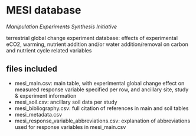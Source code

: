 # MESI database

*Manipulation Experiments Synthesis Initiative*

terrestrial global change experiment database:
effects of experimental eCO2, warming, nutrient addition and/or water addition/removal on carbon and nutrient cycle related variables

## files included
- mesi_main.csv: main table, with experimental global change effect on measured response variable specified per row, and ancillary site, study & experiment information
- mesi_soil.csv: ancillary soil data per study
- mesi_bibliography.csv: full citation of references in main and soil tables
- mesi_metadata.csv
- mesi_response_variable_abbreviations.csv: explanation of abbreviations used for response variables in mesi_main.csv
